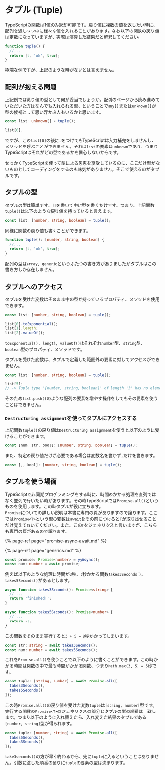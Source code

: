 # タプル \(Tuple\)

TypeScriptの関数は1値のみ返却可能です。戻り値に複数の値を返したい時に、配列を返しつつ中に様々な値を入れることがあります。なお以下の関数の戻り値は定数になっていますが、実際は演算した結果だと解釈してください。

```typescript
function tuple() {
  //...
  return [1, 'ok', true];
}
```

極端な例ですが、上記のような時がないとは言えません。

## 配列が抱える問題

上記例では戻り値の型として何が妥当でしょうか。配列のページから読み進めていただいた方はなんでも入れられる型、ということで`any[]`または`unknown[]`が型の候補として思い浮かぶ人もいるかと思います。

```typescript
const list: unknown[] = tuple();

list[0].
```

ですが、この`list[0]`の後に`.`をつけてもTypeScriptは入力補完をしませんし、メソッドを呼ぶことができません。それは`list`の要素は`unknown`であり、つまりTypeScriptはそれがどの型であるかを関心しないからです。

せっかくTypeScriptを使って型による恩恵を享受しているのに、ここだけ型がないものとしてコーディングをするのも味気がありません。そこで使えるのがタプルです。

## タプルの型

タプルの型は簡単です。`[]`を書いて中に型を書くだけです。つまり、上記関数`tuple()`は以下のような戻り値を持っていると言えます。

```typescript
const list: [number, string, boolean] = tuple();
```

同様に関数の戻り値も書くことができます。

```typescript
function tuple(): [number, string, boolean] {
  //...
  return [1, 'ok', true];
}
```

配列の型は`array, generic`というふたつの書き方がありましたがタプルはこの書き方しか存在しません。

## タプルへのアクセス

タプルを受けた変数はそのまま中の型が持っているプロパティ、メソッドを使用できます。

```typescript
const list: [number, string, boolean] = tuple();

list[0].toExponential();
list[1].length;
list[2].valueOf();
```

`toExponential(), length, valueOf()`はそれぞれ`number`型、`string`型、`boolean`型のプロパティ、メソッドです。

タプルを受けた変数は、タプルで定義した範囲外の要素に対してアクセスができません。

```typescript
const list: [number, string, boolean] = tuple();

list[5];
// -> Tuple type '[number, string, boolean]' of length '3' has no element at index '5'.
```

そのため`list.push()`のような配列の要素を増やす操作をしてもその要素を使うことはできません。

### `Destructuring assignment`を使ってタプルにアクセスする

上記関数`tuple()`の戻り値は`Destructuring assignment`を使うと以下のように受けることができます。

```typescript
const [num, str, bool]: [number, string, boolean] = tuple();
```

また、特定の戻り値だけが必要である場合は変数名を書かず`,`だけを書きます。

```typescript
const [,, bool]: [number, string, boolean] = tuple();
```

## タプルを使う場面

TypeScriptで非同期プログラミングをする時に、時間のかかる処理を直列ではなく並列で行いたい時があります。その時TypeScriptでは`Promise.all()`というものを使用します。この時タプルが役に立ちます。  
`Promise`についての詳しい説明は本書に専門の頁がありますので譲ります。ここでは`Promise<T>`という型の変数は`await`をその前につけると`T`が取り出せることだけ覚えておいてください。また、この`T`をジェネリクスと言いますが、こちらも専門の頁があるので譲ります。

{% page-ref page="promise-async-await.md" %}

{% page-ref page="generics.md" %}

```typescript
const promise: Promise<number> = yyAsync();
const num: number = await promise;
```

例えば以下のような処理に時間が`3`秒、`5`秒かかる関数`takes3Seconds()`、`takes5Seconds()`があるとします。

```typescript
async function takes3Seconds(): Promise<string> {
  // ...
  return 'finished!';
}

async function takes5Seconds(): Promise<number> {
  // ...
  return -1;
}
```

この関数をそのまま実行すると`3 + 5 = 8`秒かかってしまいます。

```typescript
const str: string = await takes3Seconds();
const num: number = await takes5Seconds();
```

これを`Promise.all()`を使うことで以下のように書くことができます。この時かかる時間は関数の中で最も時間がかかる関数、つまり`Math.max(3, 5) = 5`秒です。

```typescript
const tuple: [string, number] = await Promise.all([
  takes3Seconds(),
  takes5Seconds()
]);
```

この時`Promise.all()`の戻り値を受けた変数`tuple`は`[string, number]`型です。実行する関数の`Promise<T>`のジェネリクスの部分とタプルの型の順番は一致します。つまり以下のように入れ替えたら、入れ変えた結果のタプルである`[number, string]`型が得られます。

```typescript
const tuple: [number, string] = await Promise.all([
  takes5Seconds(),
  takes3Seconds()
]);
```

`take3seconds()`の方が早く終わるから、先に`tuple`に入るということはありません。引数に渡した順番の通りに`tuple`の要素の型は決まります。

